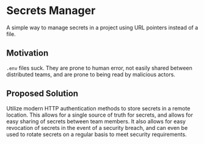 # Secrets Manager

A simple way to manage secrets in a project using URL pointers instead of a file.

## Motivation

`.env` files suck. They are prone to human error, not easily shared between distributed teams, and are prone to being read by malicious actors.

## Proposed Solution

Utilize modern HTTP authentication methods to store secrets in a remote location. This allows for a single source of truth for secrets, and allows for easy sharing of secrets between team members. It also allows for easy revocation of secrets in the event of a security breach, and can even be used to rotate secrets on a regular basis to meet security requirements.
